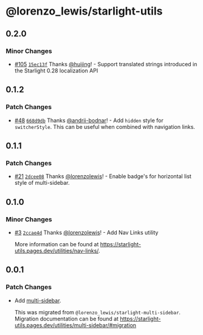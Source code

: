 # @lorenzo_lewis/starlight-utils

## 0.2.0

### Minor Changes

- [#105](https://github.com/lorenzolewis/starlight-utils/pull/105) [`15ec13f`](https://github.com/lorenzolewis/starlight-utils/commit/15ec13f497f9653bc6ec30b2b5af1649712406e2) Thanks [@huijing](https://github.com/huijing)! - Support translated strings introduced in the Starlight 0.28 localization API

## 0.1.2

### Patch Changes

- [#48](https://github.com/lorenzolewis/starlight-utils/pull/48) [`668d9db`](https://github.com/lorenzolewis/starlight-utils/commit/668d9db5fec01c13d8f9c7f4f1ca7dd4ffdf85ac) Thanks [@andrii-bodnar](https://github.com/andrii-bodnar)! - Add `hidden` style for `switcherStyle`. This can be useful when combined with navigation links.

## 0.1.1

### Patch Changes

- [#21](https://github.com/lorenzolewis/starlight-utils/pull/21) [`2dcee08`](https://github.com/lorenzolewis/starlight-utils/commit/2dcee083e56d4dcc9a27e77895085a7b081e21f1) Thanks [@lorenzolewis](https://github.com/lorenzolewis)! - Enable badge's for horizontal list style of multi-sidebar.

## 0.1.0

### Minor Changes

- [#3](https://github.com/lorenzolewis/starlight-utils/pull/3) [`2ccae4d`](https://github.com/lorenzolewis/starlight-utils/commit/2ccae4da48e1933548879d9e41f2f9a1efd8e9fa) Thanks [@lorenzolewis](https://github.com/lorenzolewis)! - Add Nav Links utility

  More information can be found at https://starlight-utils.pages.dev/utilities/nav-links/.

## 0.0.1

### Patch Changes

- Add [multi-sidebar](https://starlight-utils.pages.dev/utilities/multi-sidebar/).

  This was migrated from `@lorenzo_lewis/starlight-multi-sidebar`. Migration documentation can be found at https://starlight-utils.pages.dev/utilities/multi-sidebar/#migration
